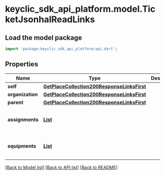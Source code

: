# keyclic_sdk_api_platform.model.TicketJsonhalReadLinks

## Load the model package
```dart
import 'package:keyclic_sdk_api_platform/api.dart';
```

## Properties
Name | Type | Description | Notes
------------ | ------------- | ------------- | -------------
**self** | [**GetPlaceCollection200ResponseLinksFirst**](GetPlaceCollection200ResponseLinksFirst.md) |  | [optional] 
**organization** | [**GetPlaceCollection200ResponseLinksFirst**](GetPlaceCollection200ResponseLinksFirst.md) |  | [optional] 
**parent** | [**GetPlaceCollection200ResponseLinksFirst**](GetPlaceCollection200ResponseLinksFirst.md) |  | [optional] 
**assignments** | [**List<GetPlaceCollection200ResponseLinksFirst>**](GetPlaceCollection200ResponseLinksFirst.md) |  | [optional] [default to const []]
**equipments** | [**List<GetPlaceCollection200ResponseLinksFirst>**](GetPlaceCollection200ResponseLinksFirst.md) |  | [optional] [default to const []]

[[Back to Model list]](../README.md#documentation-for-models) [[Back to API list]](../README.md#documentation-for-api-endpoints) [[Back to README]](../README.md)



